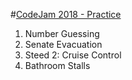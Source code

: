 #[CodeJam 2018 - Practice](https://codingcompetitions.withgoogle.com/codejam/round/0000000000000130)


1. Number Guessing
2. Senate Evacuation
3. Steed 2: Cruise Control
4. Bathroom Stalls